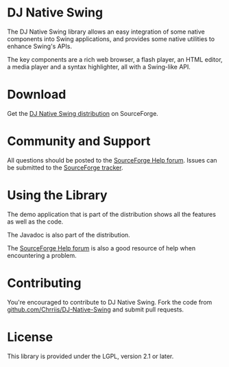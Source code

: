 DJ Native Swing
===============

The DJ Native Swing library allows an easy integration of some native components into Swing applications, and provides some native utilities to enhance Swing's APIs.

The key components are a rich web browser, a flash player, an HTML editor, a media player and a syntax highlighter, all with a Swing-like API.

Download
========

Get the [DJ Native Swing distribution](https://sourceforge.net/projects/djproject/files/DJ%20Native%20Swing/) on SourceForge.

Community and Support
=====================

All questions should be posted to the [SourceForge Help forum](https://sourceforge.net/projects/djproject/forums/forum/671154). Issues can be submitted to the [SourceForge tracker](https://sourceforge.net/tracker/?group_id=190690).

Using the Library
=================

The demo application that is part of the distribution shows all the features as well as the code.

The Javadoc is also part of the distribution.

The [SourceForge Help forum](https://sourceforge.net/projects/djproject/forums/forum/671154) is also a good resource of help when encountering a problem.

Contributing 
============

You're encouraged to contribute to DJ Native Swing. Fork the code from [github.com/Chrriis/DJ-Native-Swing](https://github.com/Chrriis/DJ-Native-Swing) and submit pull requests.

License
=======

This library is provided under the LGPL, version 2.1 or later.
